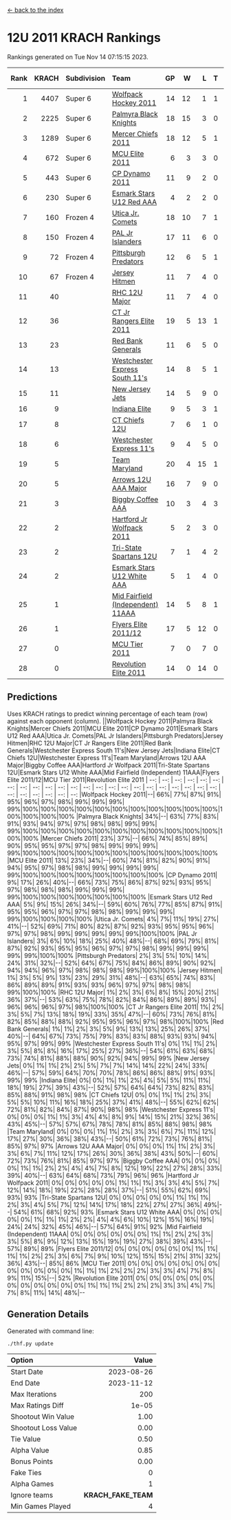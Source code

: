 [<- back to the index](readme.md)
# 12U 2011 KRACH Rankings
Rankings generated on Tue Nov 14 07:15:15 2023.

Rank|KRACH|Subdivision|Team|GP|W|L|T|OTW|OTL|SoS|Exp Wins|Win Diff
---:|---:|:---|:---|---:|---:|---:|---:|---:|---:|---:|---:|---:
1|4407|Super 6|[Wolfpack Hockey 2011](https://gamesheetstats.com/seasons/3664/teams/140937/schedule)|14|12|1|1|0|0|644|13.3|-0.0
2|2225|Super 6|[Palmyra Black Knights](https://gamesheetstats.com/seasons/3664/teams/140949/schedule)|18|15|3|0|0|0|780|15.8|-0.0
3|1289|Super 6|[Mercer Chiefs 2011](https://gamesheetstats.com/seasons/3664/teams/140936/schedule)|18|12|5|1|0|1|1071|13.3|-0.0
4|672|Super 6|[MCU Elite 2011](https://gamesheetstats.com/seasons/3664/teams/140929/schedule)|6|3|3|0|2|0|1638|3.8|-0.0
5|443|Super 6|[CP Dynamo 2011](https://gamesheetstats.com/seasons/3664/teams/140944/schedule)|11|9|2|0|0|0|748|9.8|-0.0
6|230|Super 6|[Esmark Stars U12 Red AAA](https://gamesheetstats.com/seasons/3664/teams/140951/schedule)|4|2|2|0|0|0|543|2.8|-0.0
7|160|Frozen 4|[Utica Jr. Comets](https://gamesheetstats.com/seasons/3664/teams/140945/schedule)|18|10|7|1|1|0|861|11.3|-0.0
8|150|Frozen 4|[PAL Jr Islanders](https://gamesheetstats.com/seasons/3664/teams/140943/schedule)|17|11|6|0|1|0|424|11.8|-0.0
9|72|Frozen 4|[Pittsburgh Predators](https://gamesheetstats.com/seasons/3664/teams/140950/schedule)|12|6|5|1|0|0|556|7.3|-0.0
10|67|Frozen 4|[Jersey Hitmen](https://gamesheetstats.com/seasons/3664/teams/140938/schedule)|11|7|4|0|0|0|97|7.8|-0.0
11|40||[RHC 12U Major](https://gamesheetstats.com/seasons/3664/teams/140941/schedule)|11|7|4|0|0|1|57|7.8|-0.0
12|36||[CT Jr Rangers Elite 2011](https://gamesheetstats.com/seasons/3664/teams/140931/schedule)|19|5|13|1|0|1|901|6.3|-0.0
13|23||[Red Bank Generals](https://gamesheetstats.com/seasons/3664/teams/140940/schedule)|11|6|5|0|0|0|101|6.8|-0.0
14|13||[Westchester Express South 11's](https://gamesheetstats.com/seasons/3664/teams/140947/schedule)|14|8|5|1|0|0|57|9.4|0.0
15|11||[New Jersey Jets](https://gamesheetstats.com/seasons/3664/teams/140939/schedule)|14|5|9|0|2|0|82|5.8|-0.0
16|9||[Indiana Elite](https://gamesheetstats.com/seasons/3664/teams/144353/schedule)|9|5|3|1|0|0|26|6.4|0.0
17|8||[CT Chiefs 12U](https://gamesheetstats.com/seasons/3664/teams/140934/schedule)|7|6|1|0|1|0|2|6.9|0.0
18|6||[Westchester Express 11's](https://gamesheetstats.com/seasons/3664/teams/140948/schedule)|9|4|5|0|0|0|109|4.9|0.0
19|5||[Team Maryland](https://gamesheetstats.com/seasons/3664/teams/140954/schedule)|20|4|15|1|0|1|870|5.4|0.0
20|5||[Arrows 12U AAA Major](https://gamesheetstats.com/seasons/3664/teams/140946/schedule)|16|7|9|0|1|1|86|7.9|0.0
21|3||[Biggby Coffee AAA](https://gamesheetstats.com/seasons/3664/teams/144351/schedule)|10|3|4|3|0|0|5|5.4|0.0
22|2||[Hartford Jr Wolfpack 2011](https://gamesheetstats.com/seasons/3664/teams/140935/schedule)|5|2|3|0|0|0|15|2.9|0.0
23|2||[Tri-State Spartans 12U](https://gamesheetstats.com/seasons/3664/teams/144352/schedule)|7|1|4|2|0|0|4|2.9|0.0
24|2||[Esmark Stars U12 White AAA](https://gamesheetstats.com/seasons/3664/teams/140952/schedule)|5|1|4|0|0|0|21|1.9|0.0
25|1||[Mid Fairfield (Independent) 11AAA](https://gamesheetstats.com/seasons/3664/teams/140933/schedule)|14|5|8|1|0|1|12|6.4|0.0
26|1||[Flyers Elite 2011/12](https://gamesheetstats.com/seasons/3664/teams/140942/schedule)|17|5|12|0|0|2|6|5.9|0.0
27|0||[MCU Tier 2011](https://gamesheetstats.com/seasons/3664/teams/140932/schedule)|7|0|7|0|0|0|2|0.9|0.0
28|0||[Revolution Elite 2011](https://gamesheetstats.com/seasons/3664/teams/140953/schedule)|14|0|14|0|0|0|11|0.9|0.0

## Predictions
Uses KRACH ratings to predict winning percentage of each team (row) against each opponent (column).
||Wolfpack Hockey 2011|Palmyra Black Knights|Mercer Chiefs 2011|MCU Elite 2011|CP Dynamo 2011|Esmark Stars U12 Red AAA|Utica Jr. Comets|PAL Jr Islanders|Pittsburgh Predators|Jersey Hitmen|RHC 12U Major|CT Jr Rangers Elite 2011|Red Bank Generals|Westchester Express South 11's|New Jersey Jets|Indiana Elite|CT Chiefs 12U|Westchester Express 11's|Team Maryland|Arrows 12U AAA Major|Biggby Coffee AAA|Hartford Jr Wolfpack 2011|Tri-State Spartans 12U|Esmark Stars U12 White AAA|Mid Fairfield (Independent) 11AAA|Flyers Elite 2011/12|MCU Tier 2011|Revolution Elite 2011
| --: | --: | --: | --: | --: | --: | --: | --: | --: | --: | --: | --: | --: | --: | --: | --: | --: | --: | --: | --: | --: | --: | --: | --: | --: | --: | --: | --: | --: 
|Wolfpack Hockey 2011|--| 66%| 77%| 87%| 91%| 95%| 96%| 97%| 98%| 99%| 99%| 99%| 99%|100%|100%|100%|100%|100%|100%|100%|100%|100%|100%|100%|100%|100%|100%|100%
|Palmyra Black Knights| 34%|--| 63%| 77%| 83%| 91%| 93%| 94%| 97%| 97%| 98%| 98%| 99%| 99%| 99%|100%|100%|100%|100%|100%|100%|100%|100%|100%|100%|100%|100%|100%
|Mercer Chiefs 2011| 23%| 37%|--| 66%| 74%| 85%| 89%| 90%| 95%| 95%| 97%| 97%| 98%| 99%| 99%| 99%| 99%|100%|100%|100%|100%|100%|100%|100%|100%|100%|100%|100%
|MCU Elite 2011| 13%| 23%| 34%|--| 60%| 74%| 81%| 82%| 90%| 91%| 94%| 95%| 97%| 98%| 98%| 99%| 99%| 99%| 99%| 99%|100%|100%|100%|100%|100%|100%|100%|100%
|CP Dynamo 2011|  9%| 17%| 26%| 40%|--| 66%| 73%| 75%| 86%| 87%| 92%| 93%| 95%| 97%| 98%| 98%| 98%| 99%| 99%| 99%| 99%|100%|100%|100%|100%|100%|100%|100%
|Esmark Stars U12 Red AAA|  5%|  9%| 15%| 26%| 34%|--| 59%| 60%| 76%| 77%| 85%| 87%| 91%| 95%| 95%| 96%| 97%| 97%| 98%| 98%| 99%| 99%| 99%| 99%|100%|100%|100%|100%
|Utica Jr. Comets|  4%|  7%| 11%| 19%| 27%| 41%|--| 52%| 69%| 71%| 80%| 82%| 87%| 92%| 93%| 95%| 95%| 96%| 97%| 97%| 98%| 99%| 99%| 99%| 99%| 99%|100%|100%
|PAL Jr Islanders|  3%|  6%| 10%| 18%| 25%| 40%| 48%|--| 68%| 69%| 79%| 81%| 87%| 92%| 93%| 95%| 95%| 96%| 97%| 97%| 98%| 99%| 99%| 99%| 99%| 99%|100%|100%
|Pittsburgh Predators|  2%|  3%|  5%| 10%| 14%| 24%| 31%| 32%|--| 52%| 64%| 67%| 75%| 84%| 86%| 89%| 90%| 92%| 94%| 94%| 96%| 97%| 98%| 98%| 98%| 99%|100%|100%
|Jersey Hitmen|  1%|  3%|  5%|  9%| 13%| 23%| 29%| 31%| 48%|--| 63%| 65%| 74%| 83%| 86%| 89%| 89%| 91%| 93%| 93%| 96%| 97%| 97%| 98%| 98%| 99%|100%|100%
|RHC 12U Major|  1%|  2%|  3%|  6%|  8%| 15%| 20%| 21%| 36%| 37%|--| 53%| 63%| 75%| 78%| 82%| 84%| 86%| 89%| 89%| 93%| 96%| 96%| 96%| 97%| 98%|100%|100%
|CT Jr Rangers Elite 2011|  1%|  2%|  3%|  5%|  7%| 13%| 18%| 19%| 33%| 35%| 47%|--| 60%| 73%| 76%| 81%| 82%| 85%| 88%| 88%| 92%| 95%| 95%| 96%| 97%| 98%|100%|100%
|Red Bank Generals|  1%|  1%|  2%|  3%|  5%|  9%| 13%| 13%| 25%| 26%| 37%| 40%|--| 64%| 67%| 73%| 75%| 79%| 83%| 83%| 88%| 93%| 93%| 94%| 95%| 97%| 99%| 99%
|Westchester Express South 11's|  0%|  1%|  1%|  2%|  3%|  5%|  8%|  8%| 16%| 17%| 25%| 27%| 36%|--| 54%| 61%| 63%| 68%| 73%| 74%| 81%| 88%| 88%| 90%| 92%| 94%| 99%| 99%
|New Jersey Jets|  0%|  1%|  1%|  2%|  2%|  5%|  7%|  7%| 14%| 14%| 22%| 24%| 33%| 46%|--| 57%| 59%| 64%| 70%| 70%| 78%| 86%| 86%| 88%| 91%| 93%| 99%| 99%
|Indiana Elite|  0%|  0%|  1%|  1%|  2%|  4%|  5%|  5%| 11%| 11%| 18%| 19%| 27%| 39%| 43%|--| 52%| 57%| 64%| 64%| 73%| 82%| 83%| 85%| 88%| 91%| 98%| 98%
|CT Chiefs 12U|  0%|  0%|  1%|  1%|  2%|  3%|  5%|  5%| 10%| 11%| 16%| 18%| 25%| 37%| 41%| 48%|--| 55%| 62%| 62%| 72%| 81%| 82%| 84%| 87%| 90%| 98%| 98%
|Westchester Express 11's|  0%|  0%|  0%|  1%|  1%|  3%|  4%|  4%|  8%|  9%| 14%| 15%| 21%| 32%| 36%| 43%| 45%|--| 57%| 57%| 67%| 78%| 78%| 81%| 85%| 88%| 98%| 98%
|Team Maryland|  0%|  0%|  0%|  1%|  1%|  2%|  3%|  3%|  6%|  7%| 11%| 12%| 17%| 27%| 30%| 36%| 38%| 43%|--| 50%| 61%| 72%| 73%| 76%| 81%| 85%| 97%| 97%
|Arrows 12U AAA Major|  0%|  0%|  0%|  1%|  1%|  2%|  3%|  3%|  6%|  7%| 11%| 12%| 17%| 26%| 30%| 36%| 38%| 43%| 50%|--| 60%| 72%| 73%| 76%| 81%| 85%| 97%| 97%
|Biggby Coffee AAA|  0%|  0%|  0%|  0%|  1%|  1%|  2%|  2%|  4%|  4%|  7%|  8%| 12%| 19%| 22%| 27%| 28%| 33%| 39%| 40%|--| 63%| 64%| 68%| 73%| 79%| 96%| 96%
|Hartford Jr Wolfpack 2011|  0%|  0%|  0%|  0%|  0%|  1%|  1%|  1%|  3%|  3%|  4%|  5%|  7%| 12%| 14%| 18%| 19%| 22%| 28%| 28%| 37%|--| 51%| 55%| 62%| 69%| 93%| 93%
|Tri-State Spartans 12U|  0%|  0%|  0%|  0%|  0%|  1%|  1%|  1%|  2%|  3%|  4%|  5%|  7%| 12%| 14%| 17%| 18%| 22%| 27%| 27%| 36%| 49%|--| 54%| 61%| 68%| 92%| 93%
|Esmark Stars U12 White AAA|  0%|  0%|  0%|  0%|  0%|  1%|  1%|  1%|  2%|  2%|  4%|  4%|  6%| 10%| 12%| 15%| 16%| 19%| 24%| 24%| 32%| 45%| 46%|--| 57%| 64%| 91%| 92%
|Mid Fairfield (Independent) 11AAA|  0%|  0%|  0%|  0%|  0%|  0%|  1%|  1%|  2%|  2%|  3%|  3%|  5%|  8%|  9%| 12%| 13%| 15%| 19%| 19%| 27%| 38%| 39%| 43%|--| 57%| 89%| 89%
|Flyers Elite 2011/12|  0%|  0%|  0%|  0%|  0%|  0%|  1%|  1%|  1%|  1%|  2%|  2%|  3%|  6%|  7%|  9%| 10%| 12%| 15%| 15%| 21%| 31%| 32%| 36%| 43%|--| 85%| 86%
|MCU Tier 2011|  0%|  0%|  0%|  0%|  0%|  0%|  0%|  0%|  0%|  0%|  0%|  0%|  1%|  1%|  1%|  2%|  2%|  2%|  3%|  3%|  4%|  7%|  8%|  9%| 11%| 15%|--| 52%
|Revolution Elite 2011|  0%|  0%|  0%|  0%|  0%|  0%|  0%|  0%|  0%|  0%|  0%|  0%|  1%|  1%|  1%|  2%|  2%|  2%|  3%|  3%|  4%|  7%|  7%|  8%| 11%| 14%| 48%|--

## Generation Details

Generated with command line:
```
./thf.py update
```

| Option | Value |
| :----- | ----: |
| Start Date | 2023-08-26 |
| End Date | 2023-11-12 |
| Max Iterations | 200 |
| Max Ratings Diff | 1e-05 |
| Shootout Win Value | 1.00 |
| Shootout Loss Value | 0.00 |
| Tie Value | 0.50 |
| Alpha Value | 0.85 |
| Bonus Points | 0.00 |
| Fake Ties | 0 |
| Alpha Games | 1 |
| Ignore teams | __KRACH_FAKE_TEAM__ |
| Min Games Played | 4 |

